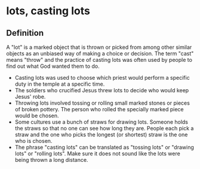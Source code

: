 # lots, casting lots

## Definition

A "lot" is a marked object that is thrown or picked from among other similar objects as an unbiased way of making a choice or decision. The term "cast" means "throw" and the practice of casting lots was often used by people to find out what God wanted them to do.

* Casting lots was used to choose which priest would perform a specific duty in the temple at a specific time.
* The soldiers who crucified Jesus threw lots to decide who would keep Jesus' robe.
* Throwing lots involved tossing or rolling small marked stones or pieces of broken pottery. The person who rolled the specially marked piece would be chosen.
* Some cultures use a bunch of straws for drawing lots. Someone holds the straws so that no one can see how long they are. People each pick a straw and the one who picks the longest (or shortest) straw is the one who is chosen.
* The phrase "casting lots" can be translated as "tossing lots" or "drawing lots" or "rolling lots". Make sure it does not sound like the lots were being thrown a long distance.